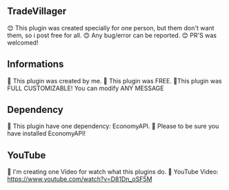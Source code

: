 ## TradeVillager

😊 This plugin was created specially for one person, but them don't want them, so i post free for all.
😊 Any bug/error can be reported. 
😊 PR'S was welcomed!

## Informations

🧦 This plugin was created by me. 
🧦 This plugin was FREE.
🧦This plugin was FULL CUSTOMIZABLE! You can modify ANY MESSAGE

## Dependency

🎉 This plugin have one dependency: EconomyAPI.
🎉 Please to be sure you have installed EconomyAPI!

## YouTube

🎉 I'm creating one Video for watch what this plugins do.
🎉 YouTube Video: https://www.youtube.com/watch?v=D81Dn_oSF5M
